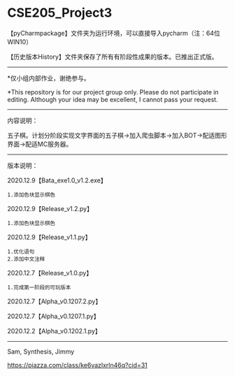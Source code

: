 # CSE205_Project3

【pyCharmpackage】文件夹为运行环境，可以直接导入pycharm（注：64位WIN10）

【历史版本History】文件夹保存了所有有阶段性成果的版本。已推出正式版。

------------------------------------------------------------------------------------------------------------------------------------------------------------------------------

*仅小组内部作业，谢绝参与。

*This repository is for our project group only. Please do not participate in editing. Although your idea may be excellent, I cannot pass your request.

------------------------------------------------------------------------------------------------------------------------------------------------------------------------------

内容说明：

五子棋。计划分阶段实现文字界面的五子棋→加入爬虫脚本→加入BOT→配适图形界面→配适MC服务器。

------------------------------------------------------------------------------------------------------------------------------------------------------------------------------

版本说明：

2020.12.9【Bata_exe1.0_v1.2.exe】

    1.添加色块显示棋色


2020.12.9【Release_v1.2.py】

    1.添加色块显示棋色


2020.12.9【Release_v1.1.py】

    1.优化语句
    2.添加中文注释


2020.12.7【Release_v1.0.py】

    1.完成第一阶段的可玩版本

2020.12.7【Alpha_v0.1207.2.py】

2020.12.7【Alpha_v0.1207.1.py】

2020.12.2【Alpha_v0.1202.1.py】

------------------------------------------------------------------------------------------------------------------------------------------------------------------------------

Sam, Synthesis, Jimmy

https://piazza.com/class/ke6vazlxrln46q?cid=31

